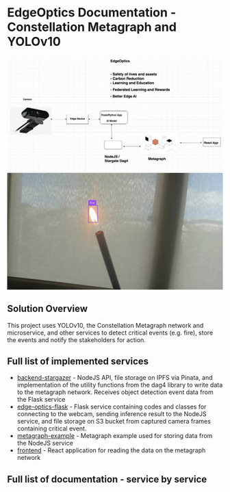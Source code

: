 # EdgeOptics Documentation - Constellation Metagraph and YOLOv10

![Architecture](./screenshots/0.png)
![Sample-Detection](./screenshots/1.png)

## Solution Overview

This project uses YOLOv10, the Constellation Metagraph network and microservice, and other services to detect critical events (e.g. fire), store the events and notify the stakeholders for action.

## Full list of implemented services 
* [backend-stargazer](./backend-stargazer) - NodeJS API, file storage on IPFS via Pinata, and implementation of the utility functions from the dag4 library to write data to the metagraph network. Receives object detection event data from the Flask service
* [edge-optics-flask](./edge-optics-flask) - Flask service containing codes and classes for connecting to the webcam, sending inference result to the NodeJS service, and file storage on S3 bucket from captured camera frames containing critical event.
* [metagraph-example](./metagraph-example) - Metagraph example used for storing data from the NodeJS service
* [frontend](./frontend) - React application for reading the data on the metagraph network

## Full list of documentation - service by service
